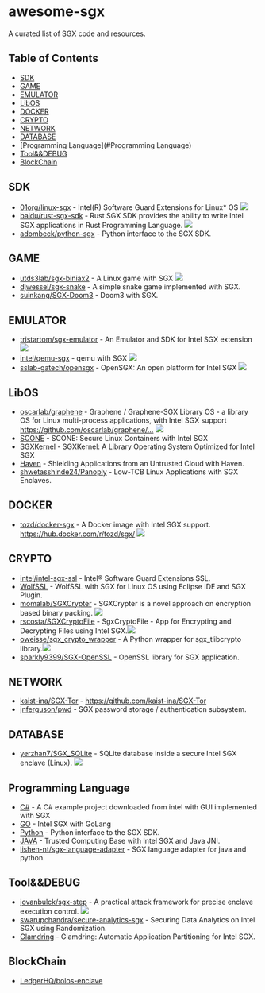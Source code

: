 # awesome-sgx

A curated list of SGX code and resources.

## Table of Contents

- [SDK](#SDK)
- [GAME](#GAME)
- [EMULATOR](#emulator)
- [LibOS](#LibOS)
- [DOCKER](#DOCKER)
- [CRYPTO](#CRYPTO)
- [NETWORK](#NETWORK)
- [DATABASE](#DATABASE)
- [Programming Language](#Programming Language)
- [Tool&&DEBUG](#Tool&&DEBUG)
- [BlockChain](#BlockChain)

## SDK

* [01org/linux-sgx](https://github.com/01org/linux-sgx) - Intel(R) Software Guard Extensions for Linux* OS [<img src="https://api.travis-ci.org/01org/linux-sgx.svg?branch=master">](https://travis-ci.org/01org/linux-sgx)
* [baidu/rust-sgx-sdk](https://github.com/baidu/rust-sgx-sdk) - Rust SGX SDK provides the ability to write Intel SGX applications in Rust Programming Language. [<img src="https://api.travis-ci.org/baidu/rust-sgx-sdk.svg?branch=master">](https://travis-ci.org/baidu/rust-sgx-sdk)
* [adombeck/python-sgx](https://github.com/adombeck/python-sgx) - Python interface to the SGX SDK.

## GAME

* [utds3lab/sgx-biniax2](https://github.com/utds3lab/sgx-biniax2) - A Linux game with SGX [<img src="https://api.travis-ci.org/utds3lab/sgx-biniax2.svg?branch=master">](https://travis-ci.org/utds3lab/sgx-biniax2)
* [djwessel/sgx-snake](https://github.com/djwessel/sgx-snake) - A simple snake game implemented with SGX.
* [suinkang/SGX-Doom3](https://github.com/suinkang/SGX-Doom3) - Doom3 with SGX.

## EMULATOR

* [tristartom/sgx-emulator](https://github.com/tristartom/sgx-emulator) - An Emulator and SDK for Intel SGX extension [<img src="https://api.travis-ci.org/tristartom/sgx-emulator.svg?branch=master">](https://travis-ci.org/tristartom/sgx-emulator)
* [intel/qemu-sgx](https://github.com/intel/qemu-sgx) - qemu with SGX [<img src="https://api.travis-ci.org/intel/qemu-sgx.svg?branch=master">](https://travis-ci.org/intel/qemu-sgx)
* [sslab-gatech/opensgx](https://github.com/sslab-gatech/opensgx) - OpenSGX: An open platform for Intel SGX [<img src="https://api.travis-ci.org/sslab-gatech/opensgx.svg?branch=master">](https://travis-ci.org/sslab-gatech/opensgx)

## LibOS

* [oscarlab/graphene](https://github.com/oscarlab/graphene) - Graphene / Graphene-SGX Library OS - a library OS for Linux multi-process applications, with Intel SGX support https://github.com/oscarlab/graphene/… [<img src="https://api.travis-ci.org/oscarlab/graphene.svg?branch=master">](https://travis-ci.org/oscarlab/graphene)
* [SCONE](https://www.usenix.org/system/files/conference/osdi16/osdi16-arnautov.pdf) - SCONE: Secure Linux Containers with Intel SGX
* [SGXKernel](http://delivery.acm.org/10.1145/3080000/3075572/p35-Tian.pdf?ip=113.240.234.248&id=3075572&acc=ACTIVE%20SERVICE&key=BF85BBA5741FDC6E%2E1C775F1AC6329F5A%2E4D4702B0C3E38B35%2E4D4702B0C3E38B35&CFID=1000423527&CFTOKEN=74748264&__acm__=1509418666_8d60f199060353b9d2e3a828901a729e) - SGXKernel: A Library Operating System Optimized for Intel SGX
* [Haven](https://www.usenix.org/system/files/conference/osdi14/osdi14-paper-baumann.pdf) - Shielding Applications from an Untrusted Cloud with Haven.
* [shwetasshinde24/Panoply](https://github.com/shwetasshinde24/Panoply) - Low-TCB Linux Applications with SGX Enclaves.

## DOCKER

* [tozd/docker-sgx](https://github.com/tozd/docker-sgx) - A Docker image with Intel SGX support. https://hub.docker.com/r/tozd/sgx/ [<img src="https://api.travis-ci.org/tozd/docker-sgx.svg?branch=master">](https://travis-ci.org/tozd/docker-sgx)

## CRYPTO

* [intel/intel-sgx-ssl](https://github.com/intel/intel-sgx-ssl) - Intel® Software Guard Extensions SSL.
* [WolfSSL](https://github.com/NickolasLapp/linux_sgx) - WolfSSL with SGX for Linux OS using Eclipse IDE and SGX Plugin.
* [momalab/SGXCrypter](https://github.com/momalab/SGXCrypter) - SGXCrypter is a novel approach on encryption based binary packing. [<img src="https://api.travis-ci.org/momalab/SGXCrypter.svg?branch=master">](https://travis-ci.org/momalab/SGXCrypter)
* [rscosta/SGXCryptoFile](https://github.com/rscosta/SGXCryptoFile) - SgxCryptoFile - App for Encrypting and Decrypting Files using Intel SGX.[<img src="https://api.travis-ci.org/rscosta/SGXCryptoFile.svg?branch=master">](https://travis-ci.org/rscosta/SGXCryptoFile)
* [oweisse/sgx_crypto_wrapper](https://github.com/oweisse/sgx_crypto_wrapper) - A Python wrapper for sgx_tlibcrypto library.[<img src="https://api.travis-ci.org/oweisse/sgx_crypto_wrapper.svg?branch=master">](https://travis-ci.org/oweisse/sgx_crypto_wrapper)
* [sparkly9399/SGX-OpenSSL](https://github.com/sparkly9399/SGX-OpenSSL) - OpenSSL library for SGX application.

## NETWORK

* [kaist-ina/SGX-Tor](https://github.com/kaist-ina/SGX-Tor) - https://github.com/kaist-ina/SGX-Tor
* [jnferguson/pwd](https://github.com/jnferguson/pwd) - SGX password storage / authentication subsystem.

## DATABASE

* [yerzhan7/SGX_SQLite](https://github.com/yerzhan7/SGX_SQLite) - SQLite database inside a secure Intel SGX enclave (Linux). [<img src="https://api.travis-ci.org/yerzhan7/SGX_SQLite.svg?branch=master">](https://travis-ci.org/yerzhan7/SGX_SQLite)


## Programming Language
* [C#](https://github.com/Liaojinghui/A_C-Sharp_Project_With_SGX) - A C# example project downloaded from intel with GUI implemented with SGX
* [GO](https://github.com/rupc/go-with-intel-sgx) - Intel SGX with GoLang
* [Python](https://github.com/adombeck/python-sgx) - Python interface to the SGX SDK.
* [JAVA](https://github.com/sm67nono/Intel_SGX_Proj) - Trusted Computing Base with Intel SGX and Java JNI.
* [lishen-nt/sgx-language-adapter](https://github.com/lishen-nt/sgx-language-adapter) - SGX language adapter for java and python.

## Tool&&DEBUG

* [jovanbulck/sgx-step](https://github.com/jovanbulck/sgx-step) - A practical attack framework for precise enclave execution control. [<img src="https://api.travis-ci.org/jovanbulck/sgx-step.svg?branch=master">](https://travis-ci.org/jovanbulck/sgx-step)
* [swarupchandra/secure-analytics-sgx](https://github.com/swarupchandra/secure-analytics-sgx) - Securing Data Analytics on Intel SGX using Randomization.
* [Glamdring](https://www.usenix.org/system/files/conference/atc17/atc17-lind.pdf) - Glamdring: Automatic Application Partitioning for Intel SGX.

## BlockChain

* [LedgerHQ/bolos-enclave](https://github.com/LedgerHQ/bolos-enclave)